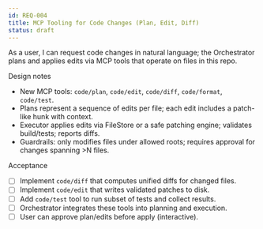 ```yaml
---
id: REQ-004
title: MCP Tooling for Code Changes (Plan, Edit, Diff)
status: draft
---
```

As a user, I can request code changes in natural language; the Orchestrator plans and applies edits via MCP tools that operate on files in this repo.

Design notes
- New MCP tools: `code/plan`, `code/edit`, `code/diff`, `code/format`, `code/test`.
- Plans represent a sequence of edits per file; each edit includes a patch-like hunk with context.
- Executor applies edits via FileStore or a safe patching engine; validates build/tests; reports diffs.
- Guardrails: only modifies files under allowed roots; requires approval for changes spanning >N files.

Acceptance
- [ ] Implement `code/diff` that computes unified diffs for changed files.
- [ ] Implement `code/edit` that writes validated patches to disk.
- [ ] Add `code/test` tool to run subset of tests and collect results.
- [ ] Orchestrator integrates these tools into planning and execution.
- [ ] User can approve plan/edits before apply (interactive).
